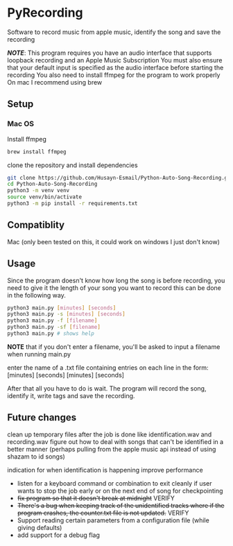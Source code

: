 # PyRecording

Software to record music from apple music, identify the song and save the
recording

**_NOTE_**: This program requires you have an audio interface that supports
loopback recording and an Apple Music Subscription
You must also ensure that your default input is specified as the audio
interface before starting the recording
You also need to install ffmpeg for the program to work properly
On mac I recommend using brew

## Setup

### Mac OS

Install ffmpeg

```Bash
brew install ffmpeg
```

clone the repository and install dependencies

```Bash
git clone https://github.com/Husayn-Esmail/Python-Auto-Song-Recording.git
cd Python-Auto-Song-Recording
python3 -m venv venv
source venv/bin/activate
python3 -m pip install -r requirements.txt
```

## Compatiblity

Mac (only been tested on this, it could work on windows I just don't know)

## Usage

Since the program doesn't know how long the song is before recording, you
need to give it the length of your song you want to record this can be
done in the following way.

```Bash
python3 main.py [minutes] [seconds]
python3 main.py -s [minutes] [seconds]
python3 main.py -f [filename]
python3 main.py -sf [filename]
python3 main.py # shows help
```

**NOTE** that if you don't enter a filename, you'll be asked to input a
filename when running main.py

enter the name of a .txt file containing entries on each line in the form:
[minutes] [seconds]
[minutes] [seconds]

After that all you have to do is wait. The program will record the song,
identify it, write tags and save the recording.

## Future changes

clean up temporary files after the job is done like identification.wav and recording.wav
figure out how to deal with songs that can't be identified in a better manner (perhaps
pulling from the apple music api instead of using shazam to id songs)

indication for when identification is happening
improve performance

- listen for a keyboard command or combination to exit cleanly if user wants to stop the job early or on the next end of song for checkpointing
- ~~fix program so that it doesn't break at midnight~~ VERIFY
- ~~There's a bug when keeping track of the unidentified tracks where if the program crashes, the counter.txt file is not updated.~~ VERIFY
- Support reading certain parameters from a configuration file (while giving defaults)
- add support for a debug flag
